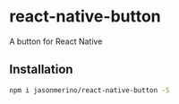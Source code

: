 # react-native-button
A button for React Native

## Installation

```sh
npm i jasonmerino/react-native-button -S
```